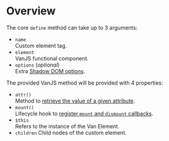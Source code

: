 # Overview

The core `define` method can take up to 3 arguments:

- `name`  
  Custom element tag.
- `element`  
  VanJS functional component.
- `options` (_optional_)  
  Extra [Shadow DOM options](./shadow-options).

The provided VanJS method will be provided with 4 properties:

- `attr()`  
  Method to [retrieve the value of a given attribute](./attributes).
- `mount()`  
  Lifecycle hook to [register `mount` and `dismount` callbacks](./lifecycle).
- `$this`  
  Refers to the instance of the Van Element.
- `children`
  Child nodes of the custom element.
